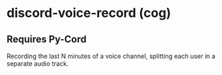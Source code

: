 # discord-voice-record (cog)
## Requires Py-Cord
Recording the last N minutes of a voice channel, splitting each user in a separate audio track.
